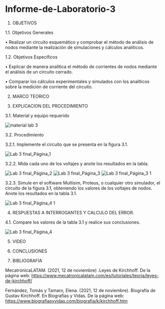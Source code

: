 # Informe-de-Laboratorio-3

1.	OBJETIVOS 

1.1.	Objetivos Generales 

•	Realizar un circuito esquemático y comprobar el método de análisis de nodos mediante la realización de simulaciones y cálculos analíticos. 

1.2.	Objetivos Específicos 

•	Explicar de manera analítica el método de corrientes de nodos mediante el análisis de un circuito cerrado. 

•	Comparar los cálculos experimentales y simulados con los analíticos sobre la medición de corriente del circuito. 

2.	MARCO TEORICO 


3.	EXPLICACION DEL PROCEDIMIENTO 

3.1.	Material y equipo requerido 

![material lab 3](https://user-images.githubusercontent.com/93209004/143784719-1440f5ee-d2e7-4cfa-80ad-a2149eec1a5d.png)

3.2.	Procedimiento 

3.2.1.	Implemente el circuito que se presenta en la figura 3.1. 

![Lab 3 final_Página_1](https://user-images.githubusercontent.com/93209004/143785092-c6d19806-2547-4726-9aa8-b15de041a19e.jpg)

3.2.2.	Mida cada uno de los voltajes y anote los resultados en la tabla.

![Lab 3 final_Página_2](https://user-images.githubusercontent.com/93209004/143785109-97bcf668-ffec-421a-a103-f0fc120c7de4.jpg)
![Lab 3 final_Página_3](https://user-images.githubusercontent.com/93209004/143785124-54421119-d8a1-4584-884f-cdd228fb134d.jpg)
![Lab 3 final_Página_3 1](https://user-images.githubusercontent.com/93209004/143785128-bcb62bab-fe1e-444c-a213-493456963eb4.jpg)

3.2.3.	Simule en el software Multisim, Proteus, o cualquier otro simulador, el circuito de la figura 3.1, obteniendo los valores de los voltajes de nodos. Anote los resultados en la tabla 3.1.

![Lab 3 final_Página_4 1](https://user-images.githubusercontent.com/93209004/143785153-dfad4583-13d9-446c-97e1-570c226e7d6d.jpg)

4.	RESPUESTAS A INTERROGANTES Y CALCULO DEL ERROR.

4.1.	 Compare los valores de la tabla 3.1 y realice sus conclusiones.

![Lab 3 final_Página_4](https://user-images.githubusercontent.com/93209004/143785164-1edd8bb1-3b1a-467b-907f-19b11993fc8d.jpg)

5.	VIDEO

6.	CONCLUSIONES

7.	BIBLIOGRAFIA

MecatrónicaLATAM. (2021, 12 de noviembre) .Leyes de Kirchhoff. De la página web: https://www.mecatronicalatam.com/es/tutoriales/teoria/leyes-de-kirchhoff/

Fernández, Tomás y Tamaro, Elena. (2021, 12 de noviembre). Biografía de Gustav Kirchhoff. En Biografías y Vidas. De la página web: https://www.biografiasyvidas.com/biografia/k/kirchhoff.htm
